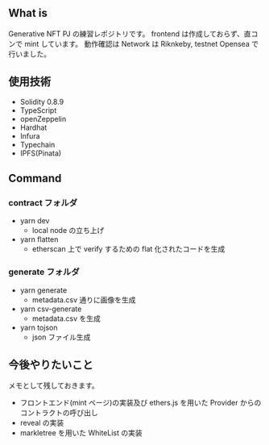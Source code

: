 ## What is

Generative NFT PJ の練習レポジトリです。
frontend は作成しておらず、直コンで mint しています。
動作確認は Network は Riknkeby, testnet Opensea で行いました。

## 使用技術

- Solidity 0.8.9
- TypeScript
- openZeppelin
- Hardhat
- Infura
- Typechain
- IPFS(Pinata)

## Command

### contract フォルダ

- yarn dev
  - local node の立ち上げ
- yarn flatten
  - etherscan 上で verify するための flat 化されたコードを生成

### generate フォルダ

- yarn generate
  - metadata.csv 通りに画像を生成
- yarn csv-generate
  - metadata.csv を生成
- yarn tojson
  - json ファイル生成

## 今後やりたいこと

メモとして残しておきます。

- フロントエンド(mint ページ)の実装及び ethers.js を用いた Provider からのコントラクトの呼び出し
- reveal の実装
- markletree を用いた WhiteList の実装

